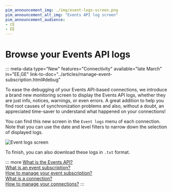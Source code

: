 ```yaml
---
pim_announcement_img: ./img/event-logs-screen.png
pim_announcement_alt_img: "Events API log screen"
pim_announcement_audience:
- CE
- EE
---
```


# Browse your Events API logs
::: meta-data type="New" features="Connectivity" available="late March" in="EE,GE" link-to-doc="../articles/manage-event-subscription.html#debug"

To ease the debugging of your Events API-based connections, we introduce a brand new monitoring screen to display the Events API logs, whether they are just info, notices, warnings, or even errors. A great addition to help you find root causes of synchronization problems and also, without a doubt, an appreciated time-saver to understand what happened on your connections!

You can find this new screen in the `Event logs` menu of each connection. Note that you can use the date and level filters to narrow down the selection of displayed logs.

![Event logs screen](../img/event-logs-screen.png)

To finish, you can also download these logs in `.txt` format.

::: more
[What is the Events API?](https://api.akeneo.com/events-documentation/introduction.html)  
[What is an event subscription?](../articles/what-is-an-event-subscription.html)  
[How to manage your event subscription?](../articles/manage-event-subscription.html)  
[What is a connection?](../articles/what-is-a-connection.html)  
[How to manage your connections?](../articles/manage-your-connections.html)
:::
